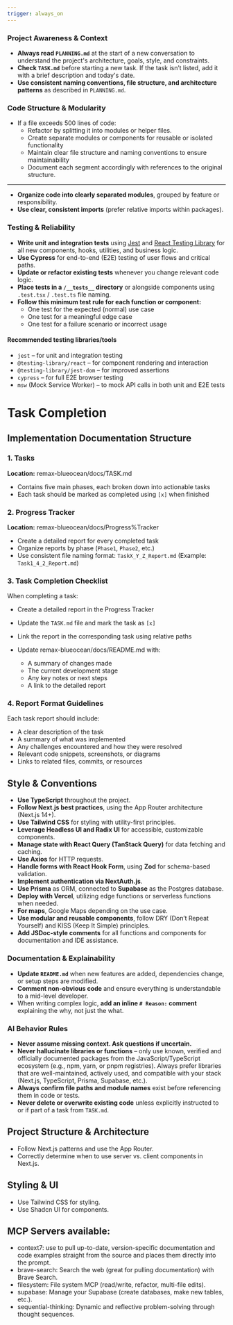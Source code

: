 ```yaml
---
trigger: always_on
---
```


### Project Awareness & Context

- **Always read `PLANNING.md`** at the start of a new conversation to understand the project's architecture, goals, style, and constraints.
- **Check `TASK.md`** before starting a new task. If the task isn’t listed, add it with a brief description and today's date.
- **Use consistent naming conventions, file structure, and architecture patterns** as described in `PLANNING.md`.

### Code Structure & Modularity

- If a file exceeds 500 lines of code:
  - Refactor by splitting it into modules or helper files.
  - Create separate modules or components for reusable or isolated functionality
  - Maintain clear file structure and naming conventions to ensure maintainability
  - Document each segment accordingly with references to the original structure.

---

- **Organize code into clearly separated modules**, grouped by feature or responsibility.
- **Use clear, consistent imports** (prefer relative imports within packages).

### Testing & Reliability

- **Write unit and integration tests** using [Jest](https://jestjs.io/) and [React Testing Library](https://testing-library.com/docs/react-testing-library/intro/) for all new components, hooks, utilities, and business logic.
- **Use Cypress** for end-to-end (E2E) testing of user flows and critical paths.
- **Update or refactor existing tests** whenever you change relevant code logic.
- **Place tests in a `/__tests__` directory** or alongside components using `.test.tsx` / `.test.ts` file naming.
- **Follow this minimum test rule for each function or component:**
  - One test for the expected (normal) use case
  - One test for a meaningful edge case
  - One test for a failure scenario or incorrect usage

#### Recommended testing libraries/tools

- `jest` – for unit and integration testing
- `@testing-library/react` – for component rendering and interaction
- `@testing-library/jest-dom` – for improved assertions
- `cypress` – for full E2E browser testing
- `msw` (Mock Service Worker) – to mock API calls in both unit and E2E tests

# Task Completion

## Implementation Documentation Structure

### 1. Tasks

**Location:** remax-blueocean/docs/TASK.md

- Contains five main phases, each broken down into actionable tasks
- Each task should be marked as completed using `[x]` when finished

### 2. Progress Tracker

**Location:** remax-blueocean/docs/Progress%Tracker

- Create a detailed report for every completed task
- Organize reports by phase (`Phase1`, `Phase2`, etc.)
- Use consistent file naming format: `TaskX_Y_Z_Report.md`
  (Example: `Task1_4_2_Report.md`)

### 3. Task Completion Checklist

When completing a task:

- Create a detailed report in the Progress Tracker
- Update the `TASK.md` file and mark the task as `[x]`
- Link the report in the corresponding task using relative paths
- Update remax-blueocean/docs/README.md with:

  - A summary of changes made
  - The current development stage
  - Any key notes or next steps
  - A link to the detailed report

### 4. Report Format Guidelines

Each task report should include:

- A clear description of the task
- A summary of what was implemented
- Any challenges encountered and how they were resolved
- Relevant code snippets, screenshots, or diagrams
- Links to related files, commits, or resources

## Style & Conventions

- **Use TypeScript** throughout the project.
- **Follow Next.js best practices**, using the App Router architecture (Next.js 14+).
- **Use Tailwind CSS** for styling with utility-first principles.
- **Leverage Headless UI and Radix UI** for accessible, customizable components.
- **Manage state with React Query (TanStack Query)** for data fetching and caching.
- **Use Axios** for HTTP requests.
- **Handle forms with React Hook Form**, using **Zod** for schema-based validation.
- **Implement authentication via NextAuth.js**.
- **Use Prisma** as ORM, connected to **Supabase** as the Postgres database.
- **Deploy with Vercel**, utilizing edge functions or serverless functions when needed.
- **For maps**, Google Maps depending on the use case.
- **Use modular and reusable components**, follow DRY (Don’t Repeat Yourself) and KISS (Keep It Simple) principles.
- **Add JSDoc-style comments** for all functions and components for documentation and IDE assistance.

### Documentation & Explainability

- **Update `README.md`** when new features are added, dependencies change, or setup steps are modified.
- **Comment non-obvious code** and ensure everything is understandable to a mid-level developer.
- When writing complex logic, **add an inline `# Reason:` comment** explaining the why, not just the what.

### AI Behavior Rules

- **Never assume missing context. Ask questions if uncertain.**
- **Never hallucinate libraries or functions** – only use known, verified and officially documented packages from the JavaScript/TypeScript ecosystem (e.g., npm, yarn, or pnpm registries). Always prefer libraries that are well-maintained, actively used, and compatible with your stack (Next.js, TypeScript, Prisma, Supabase, etc.).
- **Always confirm file paths and module names** exist before referencing them in code or tests.
- **Never delete or overwrite existing code** unless explicitly instructed to or if part of a task from `TASK.md`.

## Project Structure & Architecture

- Follow Next.js patterns and use the App Router.
- Correctly determine when to use server vs. client components in Next.js.

## Styling & UI

- Use Tailwind CSS for styling.
- Use Shadcn UI for components.

## MCP Servers available:

- context7: use to pull up-to-date, version-specific documentation and code examples straight from the source and places them directly into the prompt.
- brave-search: Search the web (great for pulling documentation) with Brave Search.
- filesystem: File system MCP (read/write, refactor, multi-file edits).
- supabase: Manage your Supabase (create databases, make new tables, etc.).
- sequential-thinking: Dynamic and reflective problem-solving through thought sequences.
